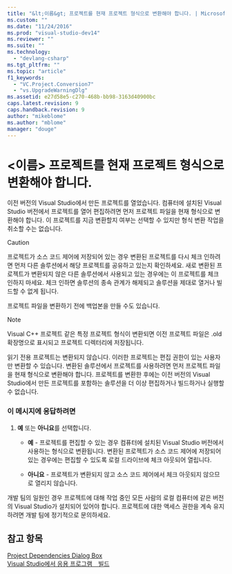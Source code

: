 ```yaml
---
title: "&lt;이름&gt; 프로젝트를 현재 프로젝트 형식으로 변환해야 합니다. | Microsoft Docs"
ms.custom: ""
ms.date: "11/24/2016"
ms.prod: "visual-studio-dev14"
ms.reviewer: ""
ms.suite: ""
ms.technology: 
  - "devlang-csharp"
ms.tgt_pltfrm: ""
ms.topic: "article"
f1_keywords: 
  - "VC.Project.Conversion7"
  - "vs.UpgradeWarningDlg"
ms.assetid: e27d58e5-c270-468b-bb98-3163d40900bc
caps.latest.revision: 9
caps.handback.revision: 9
author: "mikeblome"
ms.author: "mblome"
manager: "douge"
---
```

# &lt;이름&gt; 프로젝트를 현재 프로젝트 형식으로 변환해야 합니다.
이전 버전의 Visual Studio에서 만든 프로젝트를 열었습니다. 컴퓨터에 설치된 Visual Studio 버전에서 프로젝트를 열어 편집하려면 먼저 프로젝트 파일을 현재 형식으로 변환해야 합니다. 이 프로젝트를 지금 변환할지 여부는 선택할 수 있지만 형식 변환 작업을 취소할 수는 없습니다.  
  
> [!CAUTION]
>  프로젝트가 소스 코드 제어에 저장되어 있는 경우 변환된 프로젝트를 다시 체크 인하려면 먼저 다른 솔루션에서 해당 프로젝트를 공유하고 있는지 확인하세요. 새로 변환된 프로젝트가 변환되지 않은 다른 솔루션에서 사용되고 있는 경우에는 이 프로젝트를 체크 인하지 마세요. 체크 인하면 솔루션의 종속 관계가 해제되고 솔루션을 제대로 열거나 빌드할 수 없게 됩니다.  
  
 프로젝트 파일을 변환하기 전에 백업본을 만들 수도 있습니다.  
  
> [!NOTE]
>  Visual C\+\+ 프로젝트 같은 특정 프로젝트 형식이 변환되면 이전 프로젝트 파일은 .old 확장명으로 표시되고 프로젝트 디렉터리에 저장됩니다.  
  
 읽기 전용 프로젝트는 변환되지 않습니다. 이러한 프로젝트는 편집 권한이 있는 사용자만 변환할 수 있습니다. 변환된 솔루션에서 프로젝트를 사용하려면 먼저 프로젝트 파일을 현재 형식으로 변환해야 합니다. 프로젝트를 변환한 후에는 이전 버전의 Visual Studio에서 만든 프로젝트를 포함하는 솔루션을 더 이상 편집하거나 빌드하거나 실행할 수 없습니다.  
  
### 이 메시지에 응답하려면  
  
1.  **예** 또는 **아니요**를 선택합니다.  
  
    -   **예** \- 프로젝트를 편집할 수 있는 경우 컴퓨터에 설치된 Visual Studio 버전에서 사용하는 형식으로 변환됩니다. 변환된 프로젝트가 소스 코드 제어에 저장되어 있는 경우에는 편집할 수 있도록 로컬 드라이브에 체크 아웃되어 열립니다.  
  
    -   **아니요** \- 프로젝트가 변환되지 않고 소스 코드 제어에서 체크 아웃되지 않으므로 열리지 않습니다.  
  
 개발 팀의 일원인 경우 프로젝트에 대해 작업 중인 모든 사람의 로컬 컴퓨터에 같은 버전의 Visual Studio가 설치되어 있어야 합니다. 프로젝트에 대한 액세스 권한을 계속 유지하려면 개발 팀에 정기적으로 문의하세요.  
  
## 참고 항목  
 [Project Dependencies Dialog Box](http://msdn.microsoft.com/ko-kr/d66e48c3-3722-40dd-99b4-53d93cac128e)   
 [Visual Studio에서 응용 프로그램　빌드](../Topic/Compiling%20and%20Building%20in%20Visual%20Studio.md)